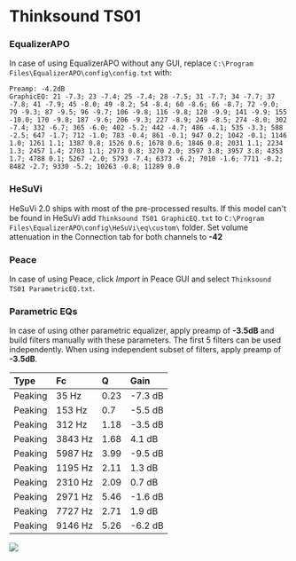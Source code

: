 # Thinksound TS01

### EqualizerAPO
In case of using EqualizerAPO without any GUI, replace `C:\Program Files\EqualizerAPO\config\config.txt`
with:
```
Preamp: -4.2dB
GraphicEQ: 21 -7.3; 23 -7.4; 25 -7.4; 28 -7.5; 31 -7.7; 34 -7.7; 37 -7.8; 41 -7.9; 45 -8.0; 49 -8.2; 54 -8.4; 60 -8.6; 66 -8.7; 72 -9.0; 79 -9.3; 87 -9.5; 96 -9.7; 106 -9.8; 116 -9.8; 128 -9.9; 141 -9.9; 155 -10.0; 170 -9.8; 187 -9.6; 206 -9.3; 227 -8.9; 249 -8.5; 274 -8.0; 302 -7.4; 332 -6.7; 365 -6.0; 402 -5.2; 442 -4.7; 486 -4.1; 535 -3.3; 588 -2.5; 647 -1.7; 712 -1.0; 783 -0.4; 861 -0.1; 947 0.2; 1042 -0.1; 1146 1.0; 1261 1.1; 1387 0.8; 1526 0.6; 1678 0.6; 1846 0.8; 2031 1.1; 2234 1.3; 2457 1.4; 2703 1.1; 2973 0.8; 3270 2.0; 3597 3.8; 3957 3.8; 4353 1.7; 4788 0.1; 5267 -2.0; 5793 -7.4; 6373 -6.2; 7010 -1.6; 7711 -0.2; 8482 -2.7; 9330 -5.2; 10263 -0.8; 11289 0.0
```

### HeSuVi
HeSuVi 2.0 ships with most of the pre-processed results. If this model can't be found in HeSuVi add
`Thinksound TS01 GraphicEQ.txt` to `C:\Program Files\EqualizerAPO\config\HeSuVi\eq\custom\` folder.
Set volume attenuation in the Connection tab for both channels to **-42**

### Peace
In case of using Peace, click *Import* in Peace GUI and select `Thinksound TS01 ParametricEQ.txt`.

### Parametric EQs
In case of using other parametric equalizer, apply preamp of **-3.5dB** and build filters manually
with these parameters. The first 5 filters can be used independently.
When using independent subset of filters, apply preamp of **-3.5dB**.

| Type    | Fc      |    Q | Gain    |
|:--------|:--------|:-----|:--------|
| Peaking | 35 Hz   | 0.23 | -7.3 dB |
| Peaking | 153 Hz  | 0.7  | -5.5 dB |
| Peaking | 312 Hz  | 1.18 | -3.5 dB |
| Peaking | 3843 Hz | 1.68 | 4.1 dB  |
| Peaking | 5987 Hz | 3.99 | -9.5 dB |
| Peaking | 1195 Hz | 2.11 | 1.3 dB  |
| Peaking | 2310 Hz | 2.09 | 0.7 dB  |
| Peaking | 2971 Hz | 5.46 | -1.6 dB |
| Peaking | 7727 Hz | 2.71 | 1.9 dB  |
| Peaking | 9146 Hz | 5.26 | -6.2 dB |

![](https://raw.githubusercontent.com/jaakkopasanen/AutoEq/master/results/headphonecom/sbaf-serious/Thinksound%20TS01/Thinksound%20TS01.png)